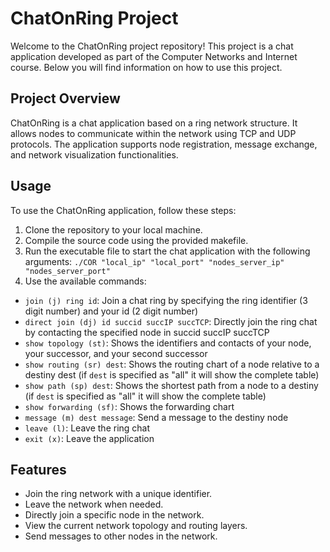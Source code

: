 # ChatOnRing Project

Welcome to the ChatOnRing project repository! This project is a chat application developed as part of the Computer Networks and Internet course. Below you will find information on how to use this project.

## Project Overview
ChatOnRing is a chat application based on a ring network structure. It allows nodes to communicate within the network using TCP and UDP protocols. The application supports node registration, message exchange, and network visualization functionalities.

## Usage
To use the ChatOnRing application, follow these steps:

1. Clone the repository to your local machine.
2. Compile the source code using the provided makefile.
3. Run the executable file to start the chat application with the following arguments:
`./COR "local_ip" "local_port" "nodes_server_ip" "nodes_server_port"`
4. Use the available commands:
- `join (j) ring id`: Join a chat ring by specifying the ring identifier (3 digit number) and your id (2 digit number)
- `direct join (dj) id succid succIP succTCP`: Directly join the ring chat by contacting the specified node in succid succIP succTCP
- `show topology (st)`: Shows the identifiers and contacts of your node, your successor, and your second successor
- `show routing (sr) dest`: Shows the routing chart of a node relative to a destiny dest (if `dest` is specified as "all" it will show the complete table)
- `show path (sp) dest`: Shows the shortest path from a node to a destiny (if `dest` is specified as "all" it will show the complete table)
- `show forwarding (sf)`: Shows the forwarding chart
- `message (m) dest message`: Send a message to the destiny node
- `leave (l)`: Leave the ring chat
- `exit (x)`: Leave the application

## Features
- Join the ring network with a unique identifier.
- Leave the network when needed.
- Directly join a specific node in the network.
- View the current network topology and routing layers.
- Send messages to other nodes in the network.

